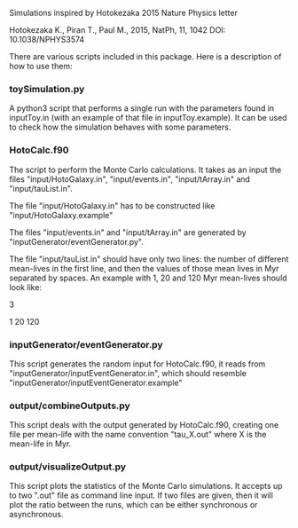Simulations inspired by Hotokezaka 2015 Nature Physics letter

Hotokezaka K., Piran T., Paul M., 2015, NatPh, 11, 1042
DOI: 10.1038/NPHYS3574

There are various scripts included in this package. Here is a description of how to use them:

### toySimulation.py

A python3 script that performs a single run with the parameters found in inputToy.in (with an example
of that file in inputToy.example). It can be used to check how the simulation behaves with some
parameters.

### HotoCalc.f90

The script to perform the Monte Carlo calculations. It takes as an input the files
"input/HotoGalaxy.in", "input/events.in", "input/tArray.in" and "input/tauList.in".

The file "input/HotoGalaxy.in" has to be constructed like "input/HotoGalaxy.example"

The files "input/events.in" and "input/tArray.in" are generated by "inputGenerator/eventGenerator.py".

The file "input/tauList.in" should have only two lines: the number of different mean-lives in the first
line, and then the values of those mean lives in Myr separated by spaces. An example with 1, 20 and 120
Myr mean-lives should look like:

3

1 20 120

### inputGenerator/eventGenerator.py

This script generates the random input for HotoCalc.f90, it reads from "inputGenerator/inputEventGenerator.in",
which should resemble "inputGenerator/inputEventGenerator.example"

### output/combineOutputs.py

This script deals with the output generated by HotoCalc.f90, creating one file per mean-life with the name
convention "tau_X.out" where X is the mean-life in Myr.

### output/visualizeOutput.py

This script plots the statistics of the Monte Carlo simulations. It accepts up to two ".out" file as command
line input. If two files are given, then it will plot the ratio between the runs, which can be either
synchronous or asynchronous.
